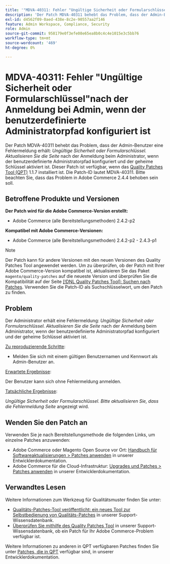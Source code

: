 ```yaml
---
title: '"MDVA-40311: Fehler "Ungültige Sicherheit oder Formularschlüssel"nach der Anmeldung bei Admin, wenn der benutzerdefinierte Administratorpfad konfiguriert ist"'
description: 'Der Patch MDVA-40311 behebt das Problem, dass der Admin-Benutzer eine Fehlermeldung erhält: *Ungültige Sicherheit oder Formularschlüssel. Aktualisieren Sie die Seite* nach der Anmeldung beim Administrator, wenn der benutzerdefinierte Administratorpfad konfiguriert und der geheime Schlüssel aktiviert ist. Dieser Patch ist verfügbar, wenn das [Quality Patches Tool (QPT)](/help/announcements/adobe-commerce-announcements/magento-quality-patches-released-new-tool-to-self-serve-quality-patches.md) 1.1.7 installiert ist. Die Patch-ID lautet MDVA-40311. Bitte beachten Sie, dass das Problem in Adobe Commerce 2.4.4 behoben werden soll."'
exl-id: d4562f09-0aed-438e-8c2e-90557aa2f146
feature: Admin Workspace, Compliance, Security
role: Admin
source-git-commit: 958179e0f3efe08e65ea8b0c4c4e1015e3c5bb76
workflow-type: tm+mt
source-wordcount: '469'
ht-degree: 0%

---
```


# MDVA-40311: Fehler &quot;Ungültige Sicherheit oder Formularschlüssel&quot;nach der Anmeldung bei Admin, wenn der benutzerdefinierte Administratorpfad konfiguriert ist

Der Patch MDVA-40311 behebt das Problem, dass der Admin-Benutzer eine Fehlermeldung erhält: *Ungültige Sicherheit oder Formularschlüssel. Aktualisieren Sie die Seite* nach der Anmeldung beim Administrator, wenn der benutzerdefinierte Administratorpfad konfiguriert und der geheime Schlüssel aktiviert ist. Dieser Patch ist verfügbar, wenn das [Quality Patches Tool (QPT)](/help/announcements/adobe-commerce-announcements/magento-quality-patches-released-new-tool-to-self-serve-quality-patches.md) 1.1.7 installiert ist. Die Patch-ID lautet MDVA-40311. Bitte beachten Sie, dass das Problem in Adobe Commerce 2.4.4 behoben sein soll.

## Betroffene Produkte und Versionen

**Der Patch wird für die Adobe Commerce-Version erstellt:**

* Adobe Commerce (alle Bereitstellungsmethoden) 2.4.2-p2

**Kompatibel mit Adobe Commerce-Versionen:**

* Adobe Commerce (alle Bereitstellungsmethoden) 2.4.2-p2 - 2.4.3-p1

>[!NOTE]
>
>Der Patch kann für andere Versionen mit den neuen Versionen des Quality Patches Tool angewendet werden. Um zu überprüfen, ob der Patch mit Ihrer Adobe Commerce-Version kompatibel ist, aktualisieren Sie das Paket `magento/quality-patches` auf die neueste Version und überprüfen Sie die Kompatibilität auf der Seite [[!DNL Quality Patches Tool]: Suchen nach Patches](https://devdocs.magento.com/quality-patches/tool.html#patch-grid). Verwenden Sie die Patch-ID als Suchschlüsselwort, um den Patch zu finden.

## Problem

Der Administrator erhält eine Fehlermeldung: *Ungültige Sicherheit oder Formularschlüssel. Aktualisieren Sie die Seite* nach der Anmeldung beim Administrator, wenn der benutzerdefinierte Administratorpfad konfiguriert und der geheime Schlüssel aktiviert ist.

<u>Zu reproduzierende Schritte</u>:

* Melden Sie sich mit einem gültigen Benutzernamen und Kennwort als Admin-Benutzer an.

<u>Erwartete Ergebnisse</u>:

Der Benutzer kann sich ohne Fehlermeldung anmelden.

<u>Tatsächliche Ergebnisse</u>:

*Ungültige Sicherheit oder Formularschlüssel. Bitte aktualisieren Sie, dass die Fehlermeldung Seite* angezeigt wird.

## Wenden Sie den Patch an

Verwenden Sie je nach Bereitstellungsmethode die folgenden Links, um einzelne Patches anzuwenden:

* Adobe Commerce oder Magento Open Source vor Ort: [Handbuch für Softwareaktualisierungen > Patches anwenden](https://devdocs.magento.com/guides/v2.4/comp-mgr/patching/mqp.html) in unserer Entwicklerdokumentation.
* Adobe Commerce für die Cloud-Infrastruktur: [Upgrades und Patches > Patches anwenden](https://devdocs.magento.com/cloud/project/project-patch.html) in unserer Entwicklerdokumentation.

## Verwandtes Lesen

Weitere Informationen zum Werkzeug für Qualitätsmuster finden Sie unter:

* [Qualitäts-Patches-Tool veröffentlicht: ein neues Tool zur Selbstbedienung von Qualitäts-Patches](/help/announcements/adobe-commerce-announcements/magento-quality-patches-released-new-tool-to-self-serve-quality-patches.md) in unserer Support-Wissensdatenbank.
* [Überprüfen Sie mithilfe des Quality Patches Tool](/help/support-tools/patches-available-in-qpt-tool/check-patch-for-magento-issue-with-magento-quality-patches.md) in unserer Support-Wissensdatenbank, ob ein Patch für Ihr Adobe Commerce-Problem verfügbar ist.

Weitere Informationen zu anderen in QPT verfügbaren Patches finden Sie unter [Patches, die in QPT](https://devdocs.magento.com/quality-patches/tool.html#patch-grid) verfügbar sind, in unserer Entwicklerdokumentation.
